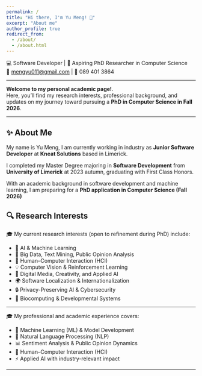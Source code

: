 ```yaml
---
permalink: /
title: "Hi there, I'm Yu Meng! 👋"
excerpt: "About me"
author_profile: true
redirect_from: 
  - /about/
  - /about.html
---
```


💻 Software Developer | 🌱 Aspiring PhD Researcher in Computer Science  
📧 mengyu011@gmail.com | 📱 089 401 3864  

---

**Welcome to my personal academic page!**.  
Here, you’ll find my research interests, professional background, and updates on my journey toward pursuing a **PhD in Computer Science in Fall 2026**.  

---

## ✨ About Me   

My name is Yu Meng, I am currently working in industry as **Junior Software Developer** at **Kneat Solutions** based in Limerick. 

I completed my Master Degree majoring in **Software Development** from **University of Limerick** at 2023 autumn, graduating with First Class Honors.

With an academic background in software development and machine learning, I am preparing for a **PhD application in Computer Science (Fall 2026)**


## 🔍 Research Interests   
🎓 My current research interests (open to refinement during PhD) include:  

- 🚨 AI & Machine Learning 
- 🧩 Big Data, Text Mining, Public Opinion Analysis
- 🤖 Human–Computer Interaction (HCI)
- 💡 Computer Vision & Reinforcement Learning
- 🎨 Digital Media, Creativity, and Applied AI
- 🌍 Software Localization & Internationalization
- 🔒 Privacy-Preserving AI & Cybersecurity 
- 🌱 Biocomputing & Developmental Systems

---

 🎓 My professional and academic experience covers:  
- 🧠 Machine Learning (ML) & Model Development  
- 💬 Natural Language Processing (NLP)  
- 📊 Sentiment Analysis & Public Opinion Dynamics  
- 🤝 Human–Computer Interaction (HCI) 
- ⚡ Applied AI with industry-relevant impact

---


